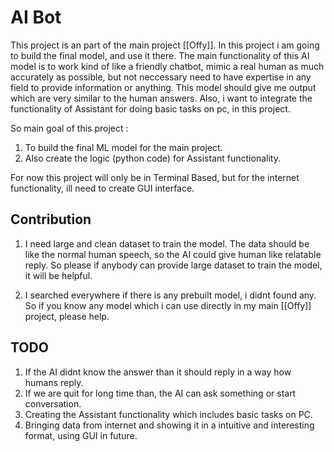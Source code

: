 # AI Bot
This project is an part of the main project [[Offy]]. In this project i am going to build the final model, and use it there.
The main functionality of this AI model is to work kind of like a friendly chatbot, mimic a real human as much accurately as possible, but not neccessary need to have expertise in any field to provide information or anything. This model should give me output which are very similar to the human answers.
Also, i want to integrate the functionality of Assistant for doing basic tasks on pc, in this project.

So main goal of this project :
1. To build the final ML model for the main project.
2. Also create the logic (python code) for Assistant functionality.

For now this project will only be in Terminal Based, but for the internet functionality, ill need to create GUI interface.



## Contribution
1. I need large and clean dataset to train the model. The data should be like the normal human speech, so the AI could give human like relatable reply. So please if anybody can provide large dataset to train the model, it will be helpful.

2. I searched everywhere if there is any prebuilt model, i didnt found any. So if you know any model which i can use directly in my main [[Offy]] project, please help.






## TODO
1. If the AI didnt know the answer than it should reply in a way how humans reply.
2. If we are quit for long time than, the AI can ask something or start conversation.
3. Creating the Assistant functionality which includes basic tasks on PC.
4. Bringing data from internet and showing it in a intuitive and interesting format, using GUI in future.